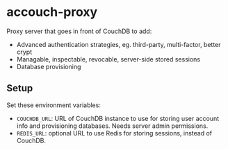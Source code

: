 # accouch-proxy

Proxy server that goes in front of CouchDB to add:

- Advanced authentication strategies, eg. third-party, multi-factor, better crypt
- Managable, inspectable, revocable, server-side stored sessions
- Database provisioning

## Setup

Set these environment variables:

- `COUCHDB_URL`: URL of CouchDB instance to use for storing user account info and provisioning databases. Needs server admin permissions.
- `REDIS_URL`: optional URL to use Redis for storing sessions, instead of CouchDB.

